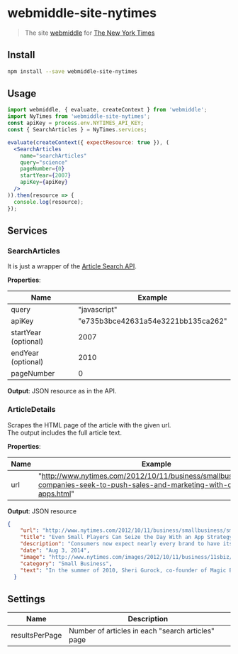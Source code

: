 # webmiddle-site-nytimes

> The site [webmiddle](https://github.com/webmiddle/webmiddle) for [The New York Times](https://www.nytimes.com)

## Install

```bash
npm install --save webmiddle-site-nytimes
```

## Usage

```jsx
import webmiddle, { evaluate, createContext } from 'webmiddle';
import NyTimes from 'webmiddle-site-nytimes';
const apiKey = process.env.NYTIMES_API_KEY;
const { SearchArticles } = NyTimes.services;

evaluate(createContext({ expectResource: true }), (
  <SearchArticles
    name="searchArticles"
    query="science"
    pageNumber={0}
    startYear={2007}
    apiKey={apiKey}
  />
)).then(resource => {
  console.log(resource);
});
```

## Services

### SearchArticles

It is just a wrapper of the [Article Search API](https://developer.nytimes.com/article_search_v2.json). 

**Properties**:

Name                   | Example
-----------------------|-------------------------------------
query                  | "javascript"
apiKey                 | "e735b3bce42631a54e3221bb135ca262"
startYear (optional)   | 2007
endYear (optional)     | 2010
pageNumber             | 0

**Output**: JSON resource as in the API.

### ArticleDetails

Scrapes the HTML page of the article with the given url.  
The output includes the full article text.

**Properties**:

Name        | Example
------------|-------------------------------------
url         | "http://www.nytimes.com/2012/10/11/business/smallbusiness/small-companies-seek-to-push-sales-and-marketing-with-own-apps.html"

**Output**: JSON resource

```json
{
    "url": "http://www.nytimes.com/2012/10/11/business/smallbusiness/small-companies-seek-to-push-sales-and-marketing-with-own-apps.html",
    "title": "Even Small Players Can Seize the Day With an App Strategy",
    "description": "Consumers now expect nearly every brand to have its own app, and small businesses feel pressured to create and publish them.",
    "date": "Aug 3, 2014",
    "image": "http://www.nytimes.com/images/2012/10/11/business/11sbiz/11sbiz-thumbStandard.jpg",
    "category": "Small Business",
    "text": "In the summer of 2010, Sheri Gurock, co-founder of Magic Beans, a retailer specializing in toys and baby gear, decided..."
  }
```

## Settings

Name           | Description
---------------|--------------------------------------------------
resultsPerPage | Number of articles in each "search articles" page
